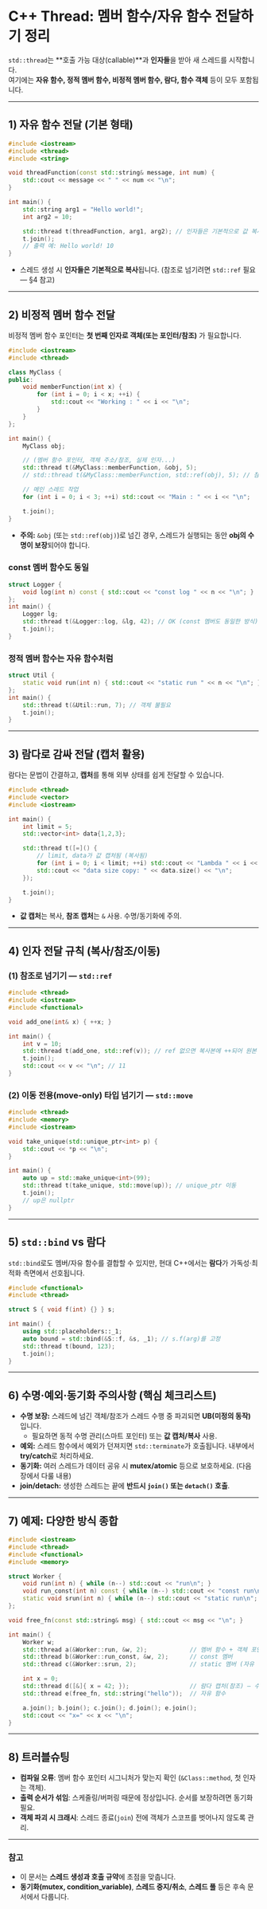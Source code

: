 # C++ Thread: 멤버 함수/자유 함수 전달하기 정리

`std::thread`는 **호출 가능 대상(callable)**과 **인자들**을 받아 새 스레드를 시작합니다.  
여기에는 **자유 함수, 정적 멤버 함수, 비정적 멤버 함수, 람다, 함수 객체** 등이 모두 포함됩니다.

---

## 1) 자유 함수 전달 (기본 형태)

```cpp
#include <iostream>
#include <thread>
#include <string>

void threadFunction(const std::string& message, int num) {
    std::cout << message << " " << num << "\n";
}

int main() {
    std::string arg1 = "Hello world!";
    int arg2 = 10;

    std::thread t(threadFunction, arg1, arg2); // 인자들은 기본적으로 값 복사
    t.join();
    // 출력 예: Hello world! 10
}
```
- 스레드 생성 시 **인자들은 기본적으로 복사**됩니다. (참조로 넘기려면 `std::ref` 필요 — §4 참고)

---

## 2) 비정적 멤버 함수 전달

비정적 멤버 함수 포인터는 **첫 번째 인자로 객체(또는 포인터/참조)** 가 필요합니다.

```cpp
#include <iostream>
#include <thread>

class MyClass {
public:
    void memberFunction(int x) {
        for (int i = 0; i < x; ++i) {
            std::cout << "Working : " << i << "\n";
        }
    }
};

int main() {
    MyClass obj;

    // (멤버 함수 포인터, 객체 주소/참조, 실제 인자...)
    std::thread t(&MyClass::memberFunction, &obj, 5);
    // std::thread t(&MyClass::memberFunction, std::ref(obj), 5); // 참조로 넘기는 또 다른 방식

    // 메인 스레드 작업
    for (int i = 0; i < 3; ++i) std::cout << "Main : " << i << "\n";

    t.join();
}
```
- **주의:** `&obj` (또는 `std::ref(obj)`)로 넘긴 경우, 스레드가 실행되는 동안 **obj의 수명이 보장**되어야 합니다.

### const 멤버 함수도 동일
```cpp
struct Logger {
    void log(int n) const { std::cout << "const log " << n << "\n"; }
};
int main() {
    Logger lg;
    std::thread t(&Logger::log, &lg, 42); // OK (const 멤버도 동일한 방식)
    t.join();
}
```

### 정적 멤버 함수는 자유 함수처럼
```cpp
struct Util {
    static void run(int n) { std::cout << "static run " << n << "\n"; }
};
int main() {
    std::thread t(&Util::run, 7); // 객체 불필요
    t.join();
}
```

---

## 3) 람다로 감싸 전달 (캡처 활용)

람다는 문법이 간결하고, **캡처**를 통해 외부 상태를 쉽게 전달할 수 있습니다.

```cpp
#include <thread>
#include <vector>
#include <iostream>

int main() {
    int limit = 5;
    std::vector<int> data{1,2,3};

    std::thread t([=]() {
        // limit, data가 값 캡처됨 (복사됨)
        for (int i = 0; i < limit; ++i) std::cout << "Lambda " << i << "\n";
        std::cout << "data size copy: " << data.size() << "\n";
    });

    t.join();
}
```
- **값 캡처**는 복사, **참조 캡처**는 `&` 사용. 수명/동기화에 주의.

---

## 4) 인자 전달 규칙 (복사/참조/이동)

### (1) 참조로 넘기기 — `std::ref`
```cpp
#include <thread>
#include <iostream>
#include <functional>

void add_one(int& x) { ++x; }

int main() {
    int v = 10;
    std::thread t(add_one, std::ref(v)); // ref 없으면 복사본에 ++되어 원본 변화 없음
    t.join();
    std::cout << v << "\n"; // 11
}
```

### (2) 이동 전용(move-only) 타입 넘기기 — `std::move`
```cpp
#include <thread>
#include <memory>
#include <iostream>

void take_unique(std::unique_ptr<int> p) {
    std::cout << *p << "\n";
}

int main() {
    auto up = std::make_unique<int>(99);
    std::thread t(take_unique, std::move(up)); // unique_ptr 이동
    t.join();
    // up은 nullptr
}
```

---

## 5) `std::bind` vs 람다
`std::bind`로도 멤버/자유 함수를 결합할 수 있지만, 현대 C++에서는 **람다**가 가독성·최적화 측면에서 선호됩니다.

```cpp
#include <functional>
#include <thread>

struct S { void f(int) {} } s;

int main() {
    using std::placeholders::_1;
    auto bound = std::bind(&S::f, &s, _1); // s.f(arg)를 고정
    std::thread t(bound, 123);
    t.join();
}
```

---

## 6) 수명·예외·동기화 주의사항 (핵심 체크리스트)

- **수명 보장:** 스레드에 넘긴 객체/참조가 스레드 수행 중 파괴되면 **UB(미정의 동작)** 입니다.  
  - 필요하면 동적 수명 관리(스마트 포인터) 또는 **값 캡처/복사** 사용.
- **예외:** 스레드 함수에서 예외가 던져지면 `std::terminate`가 호출됩니다. 내부에서 **try/catch**로 처리하세요.
- **동기화:** 여러 스레드가 데이터 공유 시 **mutex/atomic** 등으로 보호하세요. (다음 장에서 다룰 내용)
- **join/detach:** 생성한 스레드는 끝에 **반드시 `join()` 또는 `detach()` 호출**.

---

## 7) 예제: 다양한 방식 종합

```cpp
#include <iostream>
#include <thread>
#include <functional>
#include <memory>

struct Worker {
    void run(int n) { while (n--) std::cout << "run\n"; }
    void run_const(int n) const { while (n--) std::cout << "const run\n"; }
    static void srun(int n) { while (n--) std::cout << "static run\n"; }
};

void free_fn(const std::string& msg) { std::cout << msg << "\n"; }

int main() {
    Worker w;
    std::thread a(&Worker::run, &w, 2);            // 멤버 함수 + 객체 포인터
    std::thread b(&Worker::run_const, &w, 2);      // const 멤버
    std::thread c(&Worker::srun, 2);               // static 멤버 (자유 함수처럼)

    int x = 0;
    std::thread d([&]{ x = 42; });                 // 람다 캡처(참조) — 수명·동기화 주의
    std::thread e(free_fn, std::string("hello"));  // 자유 함수

    a.join(); b.join(); c.join(); d.join(); e.join();
    std::cout << "x=" << x << "\n";
}
```

---

## 8) 트러블슈팅

- **컴파일 오류**: 멤버 함수 포인터 시그니처가 맞는지 확인 (`&Class::method`, 첫 인자는 객체).  
- **출력 순서가 섞임**: 스케줄링/버퍼링 때문에 정상입니다. 순서를 보장하려면 동기화 필요.  
- **객체 파괴 시 크래시**: 스레드 종료(`join`) 전에 객체가 스코프를 벗어나지 않도록 관리.

---

### 참고
- 이 문서는 **스레드 생성과 호출 규약**에 초점을 맞춥니다.  
- **동기화(mutex, condition_variable)**, **스레드 중지/취소**, **스레드 풀** 등은 후속 문서에서 다룹니다.

